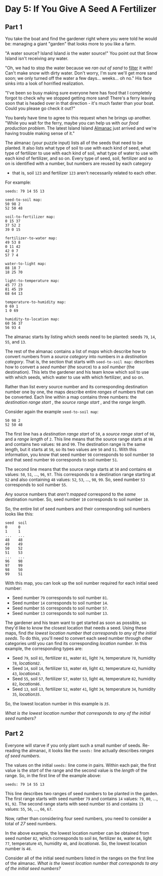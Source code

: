 # Day 5: If You Give A Seed A Fertilizer


## Part 1
You take the boat and find the gardener right where you were told he would be:
managing a giant "garden" that looks more to you like a farm.

"A water source? Island Island _is_ the water source!" You point out that Snow
Island isn't receiving any water.

"Oh, we had to stop the water because we _ran out of sand_ to
[filter](https://en.wikipedia.org/wiki/Sand_filter) it with! Can't make snow
with dirty water. Don't worry, I'm sure we'll get more sand soon; we only
turned off the water a few days... weeks... oh no." His face sinks into a look
of horrified realization.

"I've been so busy making sure everyone here has food that I completely forgot
to check why we stopped getting more sand! There's a ferry leaving soon that
is headed over in that direction - it's much faster than your boat. Could you
please go check it out?"

You barely have time to agree to this request when he brings up another.
"While you wait for the ferry, maybe you can help us with our _food production
problem_. The latest Island Island
[Almanac](https://en.wikipedia.org/wiki/Almanac) just arrived and we're having
trouble making sense of it."

The almanac (your puzzle input) lists all of the seeds that need to be
planted. It also lists what type of soil to use with each kind of seed, what
type of fertilizer to use with each kind of soil, what type of water to use
with each kind of fertilizer, and so on. Every type of seed, soil, fertilizer
and so on is identified with a number, but numbers are reused by each category
- that is, soil `123` and fertilizer `123` aren't necessarily related to each
other.

For example:

    
    
    seeds: 79 14 55 13
    
    seed-to-soil map:
    50 98 2
    52 50 48
    
    soil-to-fertilizer map:
    0 15 37
    37 52 2
    39 0 15
    
    fertilizer-to-water map:
    49 53 8
    0 11 42
    42 0 7
    57 7 4
    
    water-to-light map:
    88 18 7
    18 25 70
    
    light-to-temperature map:
    45 77 23
    81 45 19
    68 64 13
    
    temperature-to-humidity map:
    0 69 1
    1 0 69
    
    humidity-to-location map:
    60 56 37
    56 93 4
    

The almanac starts by listing which seeds need to be planted: seeds `79`,
`14`, `55`, and `13`.

The rest of the almanac contains a list of _maps_ which describe how to
convert numbers from a _source category_ into numbers in a _destination
category_. That is, the section that starts with `seed-to-soil map:` describes
how to convert a _seed number_ (the source) to a _soil number_ (the
destination). This lets the gardener and his team know which soil to use with
which seeds, which water to use with which fertilizer, and so on.

Rather than list every source number and its corresponding destination number
one by one, the maps describe entire _ranges_ of numbers that can be
converted. Each line within a map contains three numbers: the _destination
range start_ , the _source range start_ , and the _range length_.

Consider again the example `seed-to-soil map`:

    
    
    50 98 2
    52 50 48
    

The first line has a _destination range start_ of `50`, a _source range start_
of `98`, and a _range length_ of `2`. This line means that the source range
starts at `98` and contains two values: `98` and `99`. The destination range
is the same length, but it starts at `50`, so its two values are `50` and
`51`. With this information, you know that seed number `98` corresponds to
soil number `50` and that seed number `99` corresponds to soil number `51`.

The second line means that the source range starts at `50` and contains `48`
values: `50`, `51`, ..., `96`, `97`. This corresponds to a destination range
starting at `52` and also containing `48` values: `52`, `53`, ..., `98`, `99`.
So, seed number `53` corresponds to soil number `55`.

Any source numbers that _aren't mapped_ correspond to the _same_ destination
number. So, seed number `10` corresponds to soil number `10`.

So, the entire list of seed numbers and their corresponding soil numbers looks
like this:

    
    
    seed  soil
    0     0
    1     1
    ...   ...
    48    48
    49    49
    50    52
    51    53
    ...   ...
    96    98
    97    99
    98    50
    99    51
    

With this map, you can look up the soil number required for each initial seed
number:

  * Seed number `79` corresponds to soil number `81`.
  * Seed number `14` corresponds to soil number `14`.
  * Seed number `55` corresponds to soil number `57`.
  * Seed number `13` corresponds to soil number `13`.

The gardener and his team want to get started as soon as possible, so they'd
like to know the closest location that needs a seed. Using these maps, find
_the lowest location number that corresponds to any of the initial seeds_. To
do this, you'll need to convert each seed number through other categories
until you can find its corresponding _location number_. In this example, the
corresponding types are:

  * Seed `79`, soil `81`, fertilizer `81`, water `81`, light `74`, temperature `78`, humidity `78`, _location`82`_.
  * Seed `14`, soil `14`, fertilizer `53`, water `49`, light `42`, temperature `42`, humidity `43`, _location`43`_.
  * Seed `55`, soil `57`, fertilizer `57`, water `53`, light `46`, temperature `82`, humidity `82`, _location`86`_.
  * Seed `13`, soil `13`, fertilizer `52`, water `41`, light `34`, temperature `34`, humidity `35`, _location`35`_.

So, the lowest location number in this example is _`35`_.

_What is the lowest location number that corresponds to any of the initial
seed numbers?_




## Part 2


Everyone will starve if you only plant such a small number of seeds. Re-
reading the almanac, it looks like the `seeds:` line actually describes
_ranges of seed numbers_.

The values on the initial `seeds:` line come in pairs. Within each pair, the
first value is the _start_ of the range and the second value is the _length_
of the range. So, in the first line of the example above:

    
    
    seeds: 79 14 55 13

This line describes two ranges of seed numbers to be planted in the garden.
The first range starts with seed number `79` and contains `14` values: `79`,
`80`, ..., `91`, `92`. The second range starts with seed number `55` and
contains `13` values: `55`, `56`, ..., `66`, `67`.

Now, rather than considering four seed numbers, you need to consider a total
of _27_ seed numbers.

In the above example, the lowest location number can be obtained from seed
number `82`, which corresponds to soil `84`, fertilizer `84`, water `84`,
light `77`, temperature `45`, humidity `46`, and _location`46`_. So, the
lowest location number is _`46`_.

Consider all of the initial seed numbers listed in the ranges on the first
line of the almanac. _What is the lowest location number that corresponds to
any of the initial seed numbers?_

